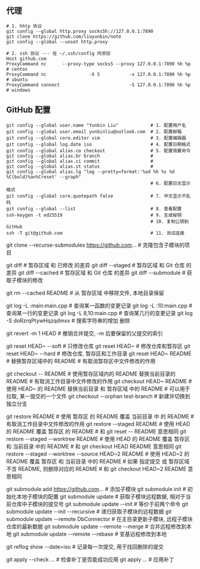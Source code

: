 
## 代理
```
# 1. hhtp 协议
git config --global http.proxy socks5h://127.0.0.1:7890
git clone https://github.com/liuyunbin/note
git config --global --unset http.proxy

# 2. ssh 协议 --- 在 ~/.ssh/config 内添加
Host github.com
ProxyCommand nc      --proxy-type socks5 --proxy 127.0.0.1:7890 %h %p # centos
ProxyCommand nc                -X 5           -x 127.0.0.1:7890 %h %p # ubuntu
ProxyCommand connect                          -S 127.0.0.1:7890 %h %p # windows
```

## GitHub 配置
```
git config --global user.name "Yunbin Liu"            # 1. 配置用户名
git config --global user.email yunbinliu@outlook.com  # 2. 配置邮箱
git config --global core.editor vim                   # 3. 配置编辑器
git config --global log.date iso                      # 4. 配置日期格式
git config --global alias.co checkout                 # 5. 配置简要命令
git config --global alias.br branch                   #
git config --global alias.ci commit                   #
git config --global alias.st status                   #
git config --global alias.lg "log --pretty=format:'%ad %h %s %d %C(bold)%an%Creset' --graph"
                                                      # 6. 配置日志显示格式
git config --global core.quotepath false              # 7. 中文显示不乱码
git config --global --list                            # 8. 查看配置
ssh-keygen -t ed25519                                 # 9. 生成秘钥
                                                      # 10. 复制公钥到 GitHub
ssh -T git@github.com                                 # 11. 测试连接
```


git clone --recurse-submodules https://github.com... # 克隆包含子模块的项目

git diff             # 暂存区域 和 已修改   的差异
git diff --staged    # 暂存区域 和 Git 仓库 的差异
git diff --cached    # 暂存区域 和 Git 仓库 的差异
git diff --submodule # 获取子模块的修改

git rm --cached README # 从 暂存区域 中移除文件, 本地目录保留

git log -L :main:main.cpp            # 查询某一函数的变更记录
git log -L :10:main.cpp              # 查询某一行的变更记录
git log -L 8,10:main.cpp             # 查询某几行的变更记录
git log -S doRzrqPtywHqzqdmxx        # 搜索字符串的增加 删除

git revert -m 1 HEAD # 撤销合并提交, -m 后要保留的父提交的索引

git reset HEAD~ --soft         # 只修改仓库
git reset HEAD~                # 修改仓库和暂存区
git reset HEAD~ --hard         # 修改仓库, 暂存区和工作目录
git reset HEAD~ README         # 替换暂存区域中的 README
                               # 有取消暂存区中文件修改的作用

git checkout    -- README             # 使用暂存区域内的 README 替换当前目录的 README
                                      # 有取消工作目录中文件修改的作用
git checkout HEAD~ README             # 使用 HEAD~ 的 README 替换当前目录 和 暂存区域 中的 README
                                      # 可以用于拉取, 某一提交的一个文件
git checkout --orphan test-branch     # 新建并切换到独立分支

git restore                     README # 使用 暂存区 的 README 覆盖 当前目录 中 的 README
                                       # 有取消工作目录中文件修改的作用
git restore --staged            README # 使用 HEAD   的 README 覆盖 暂存区 的 README
                                       # 和 git reset -- README 意思相同
git restore --staged --worktree README # 使用 HEAD   的 README 覆盖 暂存区 和 当前目录 中的 README
                                       # 和 git checkout HEAD README 意思相同
git restore --staged --worktree --source HEAD~2 README
                                       # 使用 HEAD~2 的 README 覆盖 暂存区 和 当前目录 中的 README
                                       # 如果 指定提交 或 暂存区域不含 README, 则删除对应的 README
                                       # 和 git checkout HEAD~2 README 意思相同

git submodule add https://github.com...      # 添加子模块
git submodule init                           # 初始化本地子模块的配置
git submodule update                         # 获取子模块远程数据, 相对于当前仓库中子模块的提交号
git submodule update --init                  # 等价于前两个命令
git submodule update --init --recursive      # 递归获取子模块的远程数据
git submodule update --remote DbConnector    # 在主目录更新子模块, 远程子模块仓库的最新数据
git submodule update --remote --merge        # 合并远程修改到本地
git submodule update --remote --rebase       # 变基远程修改到本地

git reflog show --date=iso                   # 记录每一次提交, 用于找回删除的提交

git apply --check ...                        # 检查补丁是否能成功应用
git apply         ...                        # 应用补丁

